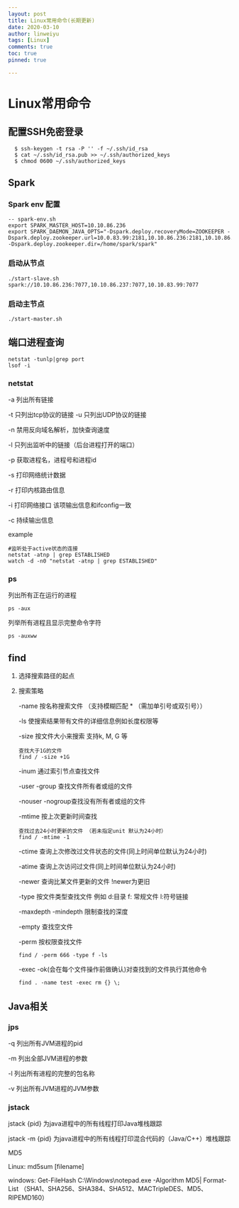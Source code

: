 ```yaml
---
layout: post
title: Linux常用命令(长期更新)
date: 2020-03-10
author: linweiyu
tags: [Linux]
comments: true
toc: true
pinned: true

---
```


# Linux常用命令

## 配置SSH免密登录

```shell
  $ ssh-keygen -t rsa -P '' -f ~/.ssh/id_rsa
  $ cat ~/.ssh/id_rsa.pub >> ~/.ssh/authorized_keys
  $ chmod 0600 ~/.ssh/authorized_keys
```



## Spark

### Spark env 配置

```shell
-- spark-env.sh
export SPARK_MASTER_HOST=10.10.86.236
export SPARK_DAEMON_JAVA_OPTS="-Dspark.deploy.recoveryMode=ZOOKEEPER -Dspark.deploy.zookeeper.url=10.0.83.99:2181,10.10.86.236:2181,10.10.86.237:2181 -Dspark.deploy.zookeeper.dir=/home/spark/spark"
```

### 启动从节点

```shell
./start-slave.sh spark://10.10.86.236:7077,10.10.86.237:7077,10.10.83.99:7077
```

### 启动主节点

```shell
./start-master.sh
```

## 端口进程查询

```shell
netstat -tunlp|grep port
lsof -i
```

### netstat

-a 列出所有链接

-t 只列出tcp协议的链接 -u 只列出UDP协议的链接

-n 禁用反向域名解析，加快查询速度

-l 只列出监听中的链接（后台进程打开的端口）

-p 获取进程名，进程号和进程id

-s 打印网络统计数据

-r 打印内核路由信息

-i 打印网络接口 该项输出信息和ifconfig一致

-c 持续输出信息

example

```
#监听处于active状态的连接
netstat -atnp | grep ESTABLISHED
watch -d -n0 "netstat -atnp | grep ESTABLISHED"
```



### ps

列出所有正在运行的进程

```
ps -aux 
```

列举所有进程且显示完整命令字符

```
ps -auxww
```



## find

1. 选择搜索路径的起点

2. 搜索策略

   -name 按名称搜索文件 （支持模糊匹配 * （需加单引号或双引号））

   -ls 使搜索结果带有文件的详细信息例如长度权限等

   -size 按文件大小来搜索 支持k, M, G 等 

   ```shell
   查找大于1G的文件
   find / -size +1G
   ```

   -inum 通过索引节点查找文件

   -user -group 查找文件所有者或组的文件 

   -nouser -nogroup查找没有所有者或组的文件

   -mtime 按上次更新时间查找

   ```shell
   查找过去24小时更新的文件 （若未指定unit 默认为24小时）
   find / -mtime -1
   ```

   -ctime 查询上次修改过文件状态的文件(同上时间单位默认为24小时)

   -atime 查询上次访问过文件(同上时间单位默认为24小时)

   -newer 查询比某文件更新的文件  !newer为更旧

   -type 按文件类型查找文件 例如 d:目录 f: 常规文件 l:符号链接

   -maxdepth -mindepth 限制查找的深度

   -empty 查找空文件

   -perm 按权限查找文件

   ```shell
   find / -perm 666 -type f -ls
   ```

   -exec -ok(会在每个文件操作前做确认)对查找到的文件执行其他命令

   ```shell
   find . -name test -exec rm {} \;
   ```



## Java相关

### jps

-q 列出所有JVM进程的pid

-m 列出全部JVM进程的参数

-l 列出所有进程的完整的包名称

-v 列出所有JVM进程的JVM参数

### jstack

jstack {pid} 为java进程中的所有线程打印Java堆栈跟踪

jstack -m {pid} 为java进程中的所有线程打印混合代码的（Java/C++）堆栈跟踪



MD5

Linux: md5sum [filename]

windows: Get-FileHash C:\Windows\notepad.exe -Algorithm MD5| Format-List （SHA1、SHA256、SHA384、SHA512、MACTripleDES、MD5、RIPEMD160）